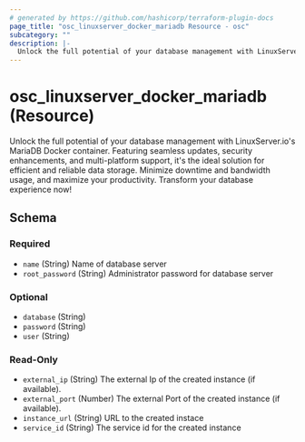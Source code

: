 ```yaml
---
# generated by https://github.com/hashicorp/terraform-plugin-docs
page_title: "osc_linuxserver_docker_mariadb Resource - osc"
subcategory: ""
description: |-
  Unlock the full potential of your database management with LinuxServer.io&#39;s MariaDB Docker container. Featuring seamless updates, security enhancements, and multi-platform support, it&#39;s the ideal solution for efficient and reliable data storage. Minimize downtime and bandwidth usage, and maximize your productivity. Transform your database experience now!
---
```


# osc_linuxserver_docker_mariadb (Resource)

Unlock the full potential of your database management with LinuxServer.io&#39;s MariaDB Docker container. Featuring seamless updates, security enhancements, and multi-platform support, it&#39;s the ideal solution for efficient and reliable data storage. Minimize downtime and bandwidth usage, and maximize your productivity. Transform your database experience now!



<!-- schema generated by tfplugindocs -->
## Schema

### Required

- `name` (String) Name of database server
- `root_password` (String) Administrator password for database server

### Optional

- `database` (String)
- `password` (String)
- `user` (String)

### Read-Only

- `external_ip` (String) The external Ip of the created instance (if available).
- `external_port` (Number) The external Port of the created instance (if available).
- `instance_url` (String) URL to the created instace
- `service_id` (String) The service id for the created instance
